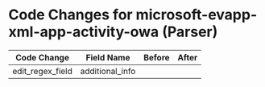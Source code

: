 # Code Changes for microsoft-evapp-xml-app-activity-owa (Parser)

| Code Change | Field Name | Before | After |
|-------------|------------|--------|-------|
| edit_regex_field | additional_info |  |  |